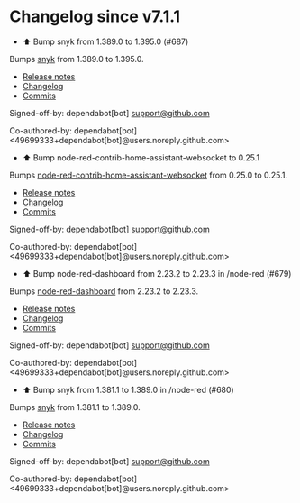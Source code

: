 # Changelog since v7.1.1
- ⬆️ Bump snyk from 1.389.0 to 1.395.0 (#687)

Bumps [snyk](https://github.com/snyk/snyk) from 1.389.0 to 1.395.0.
- [Release notes](https://github.com/snyk/snyk/releases)
- [Changelog](https://github.com/snyk/snyk/blob/master/.releaserc)
- [Commits](https://github.com/snyk/snyk/compare/v1.389.0...v1.395.0)

Signed-off-by: dependabot[bot] <support@github.com>

Co-authored-by: dependabot[bot] <49699333+dependabot[bot]@users.noreply.github.com> 
- ⬆️ Bump node-red-contrib-home-assistant-websocket to 0.25.1

Bumps [node-red-contrib-home-assistant-websocket](https://github.com/zachowj/node-red-contrib-home-assistant-websocket) from 0.25.0 to 0.25.1.
- [Release notes](https://github.com/zachowj/node-red-contrib-home-assistant-websocket/releases)
- [Changelog](https://github.com/zachowj/node-red-contrib-home-assistant-websocket/blob/dev/CHANGELOG.md)
- [Commits](https://github.com/zachowj/node-red-contrib-home-assistant-websocket/compare/v0.25.0...v0.25.1)

Signed-off-by: dependabot[bot] <support@github.com>

Co-authored-by: dependabot[bot] <49699333+dependabot[bot]@users.noreply.github.com> 
- ⬆️ Bump node-red-dashboard from 2.23.2 to 2.23.3 in /node-red (#679)

Bumps [node-red-dashboard](https://github.com/node-red/node-red-dashboard) from 2.23.2 to 2.23.3.
- [Release notes](https://github.com/node-red/node-red-dashboard/releases)
- [Changelog](https://github.com/node-red/node-red-dashboard/blob/master/CHANGELOG.md)
- [Commits](https://github.com/node-red/node-red-dashboard/compare/2.23.2...2.23.3)

Signed-off-by: dependabot[bot] <support@github.com>

Co-authored-by: dependabot[bot] <49699333+dependabot[bot]@users.noreply.github.com> 
- ⬆️ Bump snyk from 1.381.1 to 1.389.0 in /node-red (#680)

Bumps [snyk](https://github.com/snyk/snyk) from 1.381.1 to 1.389.0.
- [Release notes](https://github.com/snyk/snyk/releases)
- [Changelog](https://github.com/snyk/snyk/blob/master/.releaserc)
- [Commits](https://github.com/snyk/snyk/compare/v1.381.1...v1.389.0)

Signed-off-by: dependabot[bot] <support@github.com>

Co-authored-by: dependabot[bot] <49699333+dependabot[bot]@users.noreply.github.com> 

